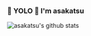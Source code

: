 ### 🤟 YOLO 🤟 I'm asakatsu

![asakatsu's github stats](https://github-readme-stats.vercel.app/api?username=nishipy)
